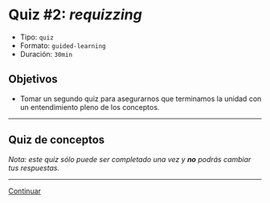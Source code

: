 # Quiz #2: _requizzing_
- Tipo: `quiz`
- Formato: `guided-learning`
- Duración: `30min`

## Objetivos

- Tomar un segundo quiz para asegurarnos que terminamos la unidad con un
entendimiento pleno de los conceptos.

***

## Quiz de conceptos

_Nota: este quiz sólo puede ser completado una vez y **no** podrás cambiar
tus respuestas._


***
[Continuar](15-self-assessment.md)
